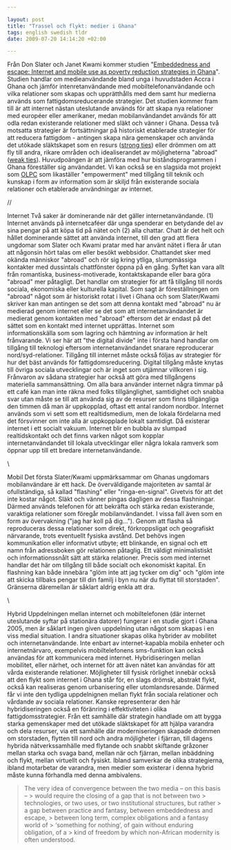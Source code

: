 ```yaml
--- 

layout: post
title: "Trassel och flykt: medier i Ghana" 
tags: english swedish tldr
date: 2009-07-20 14:14:20 +02:00 

---
```


Från Don Slater och Janet Kwami kommer studien "[Embeddedness and escape: Internet and mobile use as poverty reduction strategies in Ghana](http://www.civilsociety.developmentgateway.org/uploads/media/civilsociety/internet.pdf)". Studien handlar om medieanvändande bland unga i huvudstaden Accra i Ghana och jämför intenretanvändande med mobiltelefonanvändande och vilka relationer som skapas och upprätthålls med dem samt hur medierna används som fattigdomsreducerande strategier. Det studien kommer fram till är att internet nästan uteslutande används för att skapa nya relationer med européer eller amerikaner, medan mobilanvändandet används för att odla redan existerande relationer med släkt och vänner i Ghana. Dessa två motsatta strategier är fortsättningar på historiskt etablerade strategier för att reducera fattigdom - antingen skapa nära gemenskaper och använda det utökade släktskapet som en resurs ([strong ties](http://en.wikipedia.org/wiki/Interpersonal_ties)) eller drömmen om att fly till andra, rikare områden och idealiserandet av möjligheterna "abroad" ([weak ties](http://en.wikipedia.org/wiki/Mark_Granovetter#The_strength_of_weak_ties)). Huvudpoängen är att jämföra med hur biståndsprogrammen i Ghana föreställer sig användandet. Vi kan också se en slagsida mot projekt som [OLPC](http://laptop.org/en/) som likaställer "empowerment" med tillgång till teknik och kunskap i form av information som är skiljd från existerande sociala relationer och etablerade användningar av internet. 

//

Internet Två saker är dominerande när det gäller internetanvändande. (1) Internet används på internetcaféer där unga spenderar en betydande del av sina pengar på att köpa tid på nätet och (2) alla chattar. Chatt är det helt och hållet dominerande sättet att använda internet, till den grad att flera ungdomar som Slater och Kwami pratar med har använt nätet i flera år utan att någonsin hört talas om eller besökt webbsidor. Chattandet sker med okända människor "abroad" och rör sig kring ytliga, slumpmässiga kontakter med dussintals chattfönster öppna på en gång. Syftet kan vara allt från romantiska, business-motiverade, kontaktskapande eller bara göra "abroad" mer påtagligt. Det handlar om strategier för att få tillgång till nords sociala, ekonomiska eller kulturella kapital. Som sagt är föreställningen om "abroad" något som är historiskt rotat i livet i Ghana och som Slater/Kwami skriver kan man antingen se det som att denna kontakt med "abroad" nu är medierad genom internet eller se det som att internetanvändandet är medierat genom kontakten med "abroad" eftersom det är endast på det sättet som en kontakt med internet upprättas. Internet som informationskälla som som lagring och hämtning av information är helt frånvarande. Vi ser här att "the digital divide" inte i första hand handlar om tillgång till teknologi eftersom internetanvändandet snarare reproducerar nord/syd-relationer. Tillgång till internet måste också följas av strategier för hur det bäst används för fattigdomsreducering. Digital tillgång måste knytas till övriga sociala utvecklingar och är inget som utjämnar villkoren i sig. Frånvaron av sådana strategier har också att göra med tillgångens materiella sammansättning. Om alla bara använder internet några timmar på ett café kan man inte räkna med folks tillgänglighet, samtidighet och snabba svar utan måste se till att använda sig av de resurser som finns tillgängliga den timmen då man är uppkopplad, oftast ett antal random nordbor. Internet används som vi sett som ett realtidsmedium, men de lokala fördelarna med det försvinner om inte alla är uppkopplade lokalt samtidigt. Då existerar internet i ett socialt vakuum. Internet blir en bubbla av slumpad realtidskontakt och det finns varken något som kopplar internetanvändandet till lokala utvecklingar eller några lokala ramverk som öppnar upp till ett bredare internetanvändande. 

\\

Mobil Det första Slater/Kwami uppmärksammar om Ghanas ungdomars mobilanvändare är ett hack. De överväldigande majoriteten av samtal är ofullständiga, så kallad "flashing" eller "ringa-en-signal". Givetvis för att det inte kostar något. Släkt och vänner pingas dagligen av dessa flashningar. Därmed används telefonen för att bekräfta och stärka redan existerande, varaktiga relationer som föregår mobilanvändandet. I vissa fall även som en form av övervakning ("jag har koll på dig..."). Genom att flasha så reproduceras dessa relationer som direkt, förkroppsligat och geografiskt närvarande, trots eventuellt fysiska avstånd. Det behövs ingen kommunikation eller informativt utbyte; ett blinkande, en signal och ett namn från adressboken gör relationen påtaglig. Ett väldigt minimalistiskt och informationssnålt sätt att stärka relationer. Precis som med internet handlar det här om tillgång till både socialt och ekonomiskt kapital. En flashning kan både innebära "glöm inte att jag tycker om dig" och "glöm inte att skicka tillbaks pengar till din familj i byn nu när du flyttat till storstaden". Gränserna däremellan är såklart aldrig enkla att dra. 

\\

Hybrid Uppdelningen mellan internet och mobiltelefonen (där internet uteslutande syftar på stationära datorer) fungerar i en studie gjort i Ghana 2005, men är såklart ingen given uppdelning utan något som skapas i en viss medial situation. I andra situationer skapas olika hybrider av mobilitet och internetanvändande. Inte enbart av internet-kapabla mobila enheter och internetnärvaro, exempelvis mobiltelefonens sms-funktion kan också användas för att kommunicera med internet. Hybridiseringen mellan mobilitet, eller närhet, och internet för att även nätet kan användas för att vårda existerande relationer. Möjligheter till fysisk rörlighet innebär också att den flykt som internet i Ghana står för, en slags drömsk, abstrakt flykt, också kan realiseras genom urbanisering eller utomlandsresande. Därmed får vi inte den tydliga uppdelnignen mellan flykt från sociala relationer och vårdande av sociala relationer. Kanske representerar den här hybridiseringen också en föränring i effektiviteten i olika fattigdomsstrategier. Från ett samhälle där strategin handlade om att bygga starka gemenskaper med det utökade släktskapet för att hjälpa varandra och dela resurser, via ett samhälle där moderniseringen skapade drömmen om storstaden, flytten till nord och andra möjligheter i fjärran, till dagens hybrida nätverkssamhälle med flytande och snabbt skiftande gråzoner mellan starka och svaga band, mellan när och fjärran, mellan inbäddning och flykt, mellan virtuellt och fysiskt. Ibland samverkar de olika strategierna, ibland motarbetar de varandra, men medier som existerar i denna hybrid måste kunna förhandla med denna ambivalens.

> The very idea of convergence between the two media – on this basis – > would require the closing of a gap that is not between two > technologies, or two uses, or two institutional structures, but rather > a gap between practice and fantasy, between embeddedness and escape, > between long term, complex obligations and a fantasy world of > ‘something for nothing’, of gain without enduring obligation, of a > kind of freedom by which non-African modernity is often understood. 